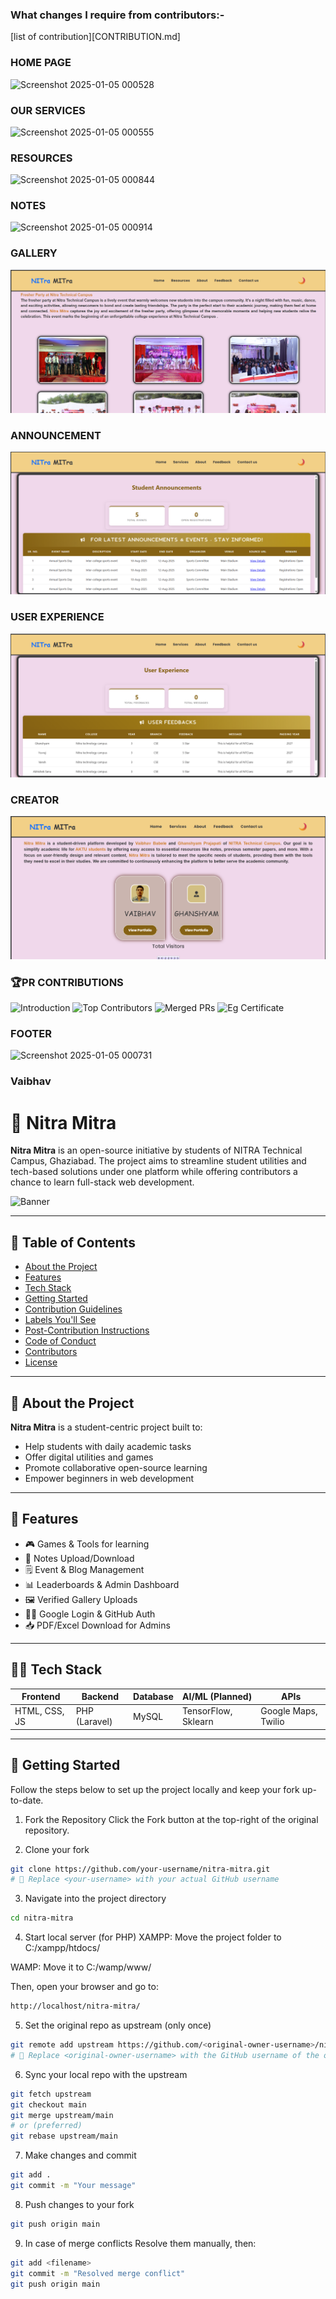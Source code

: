 ### What changes I require from contributors:-
[list of contribution][CONTRIBUTION.md]

### HOME PAGE

![Screenshot 2025-01-05 000528](https://github.com/Nikita-Mishraa/vaibhavbabele.github.io/blob/b267fa66cc4f16c3db76df84b0c26900c9cf56b3/images/home%20page.png)

### OUR SERVICES

![Screenshot 2025-01-05 000555](https://github.com/user-attachments/assets/d9fe8710-2dc1-40ce-88f2-77d7a35c81d7)

### RESOURCES

![Screenshot 2025-01-05 000844](https://github.com/user-attachments/assets/2768bbe4-9426-40f5-9ee5-22ad7de46828)

### NOTES

![Screenshot 2025-01-05 000914](https://github.com/user-attachments/assets/9fcff10b-c90d-43c7-84c4-468030ce51ca)

### GALLERY

![Gallery](https://github.com/Nikita-Mishraa/vaibhavbabele.github.io/blob/af6a3493dec0d1f6168394a0849f07343cb7b3d6/images/Gallery.png)

### ANNOUNCEMENT

![Screenshot 2025-01-05 000642](https://github.com/Nikita-Mishraa/vaibhavbabele.github.io/blob/d8040e66dd975b918e79bde5247e31ac32744783/images/Student%20Announcement.png)

### USER EXPERIENCE

![User Experience](https://github.com/Nikita-Mishraa/vaibhavbabele.github.io/blob/d8040e66dd975b918e79bde5247e31ac32744783/images/User%20Experience.png)

### CREATOR

![Screenshot 2025-01-05 000714](https://github.com/Nikita-Mishraa/vaibhavbabele.github.io/blob/841754ad8f656f310b87fdd8e5df208b0edec214/images/About.png)

### 🏆PR CONTRIBUTIONS

![Introduction]()
![Top Contributors]()
![Merged PRs]()
![Eg Certificate]()

### FOOTER
![Screenshot 2025-01-05 000731](https://github.com/user-attachments/assets/cce591a4-a95a-40af-bfa7-4d182d263db1)

### Vaibhav
# 🚀 Nitra Mitra

**Nitra Mitra** is an open-source initiative by students of NITRA Technical Campus, Ghaziabad. The project aims to streamline student utilities and tech-based solutions under one platform while offering contributors a chance to learn full-stack web development.

![Banner](https://your-image-url-if-any.com)

---

## 📌 Table of Contents

- [About the Project](#about-the-project)
- [Features](#features)
- [Tech Stack](#tech-stack)
- [Getting Started](#getting-started)
- [Contribution Guidelines](#contribution-guidelines)
- [Labels You'll See](#labels-youll-see)
- [Post-Contribution Instructions](#post-contribution-instructions)
- [Code of Conduct](#code-of-conduct)
- [Contributors](#contributors)
- [License](#license)

---

## 📖 About the Project

**Nitra Mitra** is a student-centric project built to:
- Help students with daily academic tasks
- Offer digital utilities and games
- Promote collaborative open-source learning
- Empower beginners in web development

---

## 🌟 Features

- 🎮 Games & Tools for learning
- 🧾 Notes Upload/Download
- 🗒 Event & Blog Management
- 📊 Leaderboards & Admin Dashboard
- 🖼 Verified Gallery Uploads
- 🧑‍💻 Google Login & GitHub Auth
- 📥 PDF/Excel Download for Admins

---

## 🧑‍💻 Tech Stack

| Frontend     | Backend       | Database | AI/ML (Planned) | APIs         |
|--------------|---------------|----------|------------------|--------------|
| HTML, CSS, JS| PHP (Laravel) | MySQL    | TensorFlow, Sklearn | Google Maps, Twilio |

---

## 🚀 Getting Started

Follow the steps below to set up the project locally and keep your fork up-to-date.

1. Fork the Repository
Click the Fork button at the top-right of the original repository.

2. Clone your fork
```bash 
git clone https://github.com/your-username/nitra-mitra.git
# 🔁 Replace <your-username> with your actual GitHub username
```
3. Navigate into the project directory
```bash 
cd nitra-mitra
```
4. Start local server (for PHP)
XAMPP: Move the project folder to C:/xampp/htdocs/

WAMP: Move it to C:/wamp/www/

Then, open your browser and go to:
```bash
http://localhost/nitra-mitra/
```
5. Set the original repo as upstream (only once)
```bash 
git remote add upstream https://github.com/<original-owner-username>/nitra-mitra.git
# 🔁 Replace <original-owner-username> with the GitHub username of the original repository owner
```
6. Sync your local repo with the upstream
```bash 
git fetch upstream
git checkout main
git merge upstream/main
# or (preferred)
git rebase upstream/main
```
7. Make changes and commit
```bash 
git add .
git commit -m "Your message"
```
8. Push changes to your fork
```bash 
git push origin main
```
9. In case of merge conflicts
Resolve them manually, then:
```bash 
git add <filename>
git commit -m "Resolved merge conflict"
git push origin main
```
